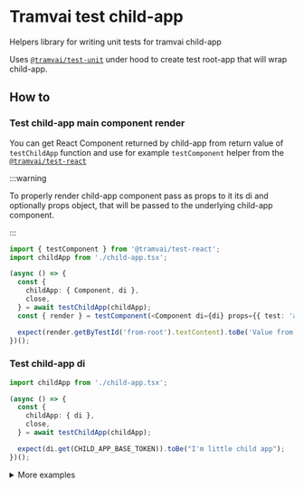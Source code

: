 # Tramvai test child-app

Helpers library for writing unit tests for tramvai child-app

Uses [`@tramvai/test-unit`](./test-unit.md) under hood to create test root-app that will wrap child-app.

## How to

### Test child-app main component render

You can get React Component returned by child-app from return value of `testChildApp` function and use for example `testComponent` helper from the [`@tramvai/test-react`](./test-react.md)

:::warning

To properly render child-app component pass as props to it its di and optionally props object, that will be passed to the underlying child-app component.

:::

```ts
import { testComponent } from '@tramvai/test-react';
import childApp from './child-app.tsx';

(async () => {
  const {
    childApp: { Component, di },
    close,
  } = await testChildApp(childApp);
  const { render } = testComponent(<Component di={di} props={{ test: 'abc' }} />);

  expect(render.getByTestId('from-root').textContent).toBe('Value from Root: abc');
})();
```

### Test child-app di

```ts
import childApp from './child-app.tsx';

(async () => {
  const {
    childApp: { di },
    close,
  } = await testChildApp(childApp);

  expect(di.get(CHILD_APP_BASE_TOKEN)).toBe("I'm little child app");
})();
```

<p>
<details>
<summary>More examples</summary>

@inline src/testChildApp.spec.tsx

</details>
</p>
